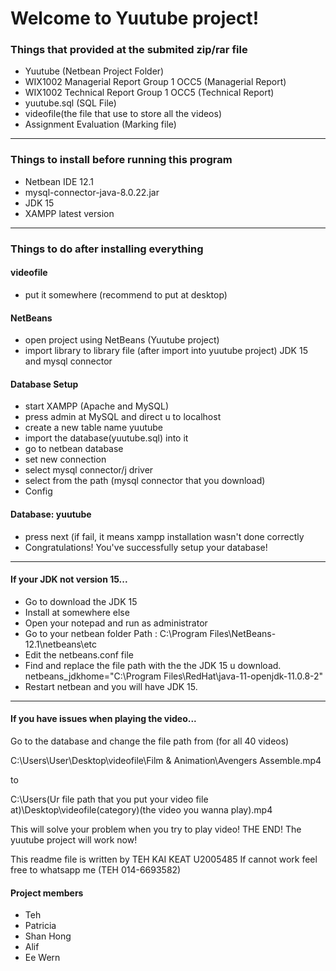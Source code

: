 # Welcome to Yuutube project!


### Things that provided at the submited zip/rar file
- Yuutube (Netbean Project Folder)
- WIX1002 Managerial Report Group 1 OCC5 (Managerial Report)
- WIX1002 Technical Report Group 1 OCC5 (Technical Report)
- yuutube.sql (SQL File)
- videofile(the file that use to store all the videos)
- Assignment Evaluation (Marking file)
-----------------------------------------------------------------------------------------------
### Things to install before running this program
- Netbean IDE 12.1
- mysql-connector-java-8.0.22.jar
- JDK 15
- XAMPP latest version
-----------------------------------------------------------------------------------------------
### Things to do after installing everything
#### videofile
- put it somewhere (recommend to put at desktop)
#### NetBeans
- open project using NetBeans (Yuutube project)
- import library to library file (after import into yuutube project) JDK 15 and mysql connector
#### Database Setup
- start XAMPP (Apache and MySQL)
- press admin at MySQL and direct u to localhost
- create a new table name yuutube
- import the database(yuutube.sql) into it
- go to netbean database
- set new connection
- select mysql connector/j driver
- select from the path (mysql connector that you download)
- Config
#### Database: yuutube
- press next (if fail, it means xampp installation wasn't done correctly
- Congratulations! You've successfully setup your database!
------------------------------------------------------------------------------------
#### If your JDK not version 15...
- Go to download the JDK 15
- Install at somewhere else
- Open your notepad and run as administrator
- Go to your netbean folder
Path : C:\Program Files\NetBeans-12.1\netbeans\etc
- Edit the netbeans.conf file
- Find and replace the file path with the the JDK 15 u download.
netbeans_jdkhome="C:\Program Files\RedHat\java-11-openjdk-11.0.8-2"
- Restart netbean and you will have JDK 15.

----------------------------------------------------------------------------
#### If you have issues when playing the video...
Go to the database and change the file path from (for all 40 videos)

C:\Users\User\Desktop\videofile\Film & Animation\Avengers Assemble.mp4

to 

C:\Users\(Ur file path that you put your video file at)\Desktop\videofile\(category)\(the video you wanna play).mp4

This will solve your problem when you try to play video!
THE END!
The yuutube project will work now!

This readme file is written by TEH KAI KEAT U2005485
If cannot work feel free to whatsapp me (TEH 014-6693582)

#### Project members
- Teh
- Patricia
- Shan Hong
- Alif
- Ee Wern
